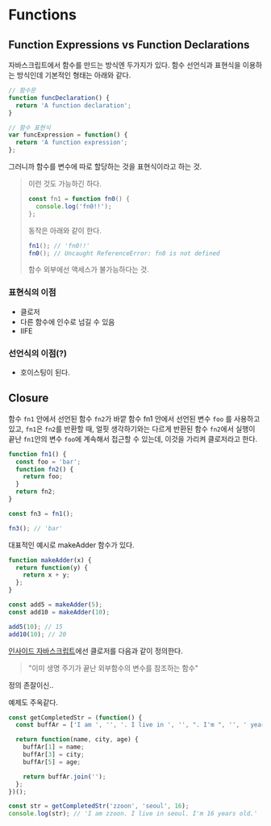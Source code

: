 # Functions

## Function Expressions vs Function Declarations

자바스크립트에서 함수를 만드는 방식엔 두가지가 있다. 함수 선언식과 표현식을 이용하는 방식인데 기본적인 형태는 아래와 같다.

```js
// 함수문
function funcDeclaration() {
  return 'A function declaration';
}

// 함수 표현식
var funcExpression = function() {
  return 'A function expression';
};
```

그러니까 함수를 변수에 따로 할당하는 것을 표현식이라고 하는 것.

> 이런 것도 가능하긴 하다.
>
> ```js
> const fn1 = function fn0() {
>   console.log('fn0!!');
> };
> ```
>
> 동작은 아래와 같이 한다.
>
> ```js
> fn1(); // 'fn0!!'
> fn0(); // Uncaught ReferenceError: fn0 is not defined
> ```
>
> 함수 외부에선 액세스가 불가능하다는 것.

### 표현식의 이점

* 클로저
* 다른 함수에 인수로 넘길 수 있음
* IIFE

### 선언식의 이점(?)

* 호이스팅이 된다.

## Closure

함수 `fn1` 안에서 선언된 함수 `fn2`가 바깥 함수 fn1 안에서 선언된 변수 `foo` 를 사용하고 있고, `fn1`은 `fn2`를 반환할 때, 얼핏 생각하기와는 다르게 반환된 함수 `fn2`에서 실행이 끝난 `fn1`안의 변수 `foo`에 계속해서 접근할 수 있는데, 이것을 가리켜 클로저라고 한다.

```js
function fn1() {
  const foo = 'bar';
  function fn2() {
    return foo;
  }
  return fn2;
}

const fn3 = fn1();

fn3(); // 'bar'
```

대표적인 예시로 makeAdder 함수가 있다.

```js
function makeAdder(x) {
  return function(y) {
    return x + y;
  };
}

const add5 = makeAdder(5);
const add10 = makeAdder(10);

add5(10); // 15
add10(10); // 20
```

[인사이드 자바스크립트](http://www.hanbit.co.kr/store/books/look.php?p_code=B6479856408)에선 클로저를 다음과 같이 정의한다.

> "이미 생명 주기가 끝난 외부함수의 변수를 참조하는 함수"

정의 존잘이신..

예제도 주옥같다.

```js
const getCompletedStr = (function() {
  const buffAr = ['I am ', '', '. I live in ', '', ". I'm ", '', ' years old.'];

  return function(name, city, age) {
    buffAr[1] = name;
    buffAr[3] = city;
    buffAr[5] = age;

    return buffAr.join('');
  };
})();

const str = getCompletedStr('zzoon', 'seoul', 16);
console.log(str); // 'I am zzoon. I live in seoul. I'm 16 years old.'
```
